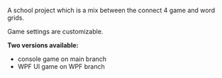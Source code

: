 A school project which is a mix between the connect 4 game and word grids.

Game settings are customizable.

**Two versions available:** 
- console game on main branch
- WPF UI game on WPF branch 
